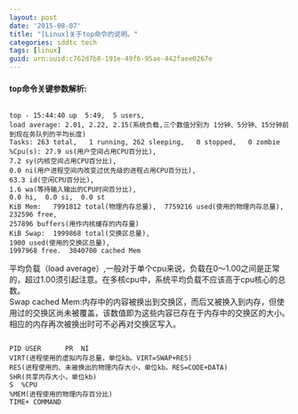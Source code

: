 ```yaml
---
layout: post
date: '2015-08-07'
title: "[Linux]关于top命令的说明。"
categories: sddtc tech
tags: [linux]
guid: urn:uuid:c762d7b8-191e-49f6-95ae-442faee0267e
---
```


#### top命令关键参数解析:  

```vim

top - 15:44:40 up  5:49,  5 users,  
load average: 2.01, 2.22, 2.15(系统负载,三个数值分别为 1分钟、5分钟、15分钟前到现在务队列的平均长度)
Tasks: 263 total,   1 running, 262 sleeping,   0 stopped,   0 zombie
%Cpu(s): 27.9 us(用户空间占用CPU百分比),  
7.2 sy(内核空间占用CPU百分比),  
0.0 ni(用户进程空间内改变过优先级的进程占用CPU百分比),
63.3 id(空闲CPU百分比),  
1.6 wa(等待输入输出的CPU时间百分比),  
0.0 hi,  0.0 si,  0.0 st
KiB Mem:   7991812 total(物理内存总量),  7759216 used(使用的物理内存总量),   
232596 free,   
257896 buffers(用作内核缓存的内存量)
KiB Swap:  1999868 total(交换区总量),     
1900 used(使用的交换区总量),  
1997968 free.  3040700 cached Mem

```
平均负载（load average）,一般对于单个cpu来说，负载在0～1.00之间是正常的，超过1.00须引起注意。在多核cpu中，系统平均负载不应该高于cpu核心的总数。  
Swap cached Mem:内存中的内容被换出到交换区，而后又被换入到内存，但使用过的交换区尚未被覆盖，该数值即为这些内容已存在于内存中的交换区的大小。相应的内存再次被换出时可不必再对交换区写入。  

```vim

PID USER      PR  NI    
VIRT(进程使用的虚拟内存总量，单位kb。VIRT=SWAP+RES)    
RES(进程使用的、未被换出的物理内存大小，单位kb。RES=CODE+DATA)    
SHR(共享内存大小，单位kb)
S  %CPU
%MEM(进程使用的物理内存百分比)     
TIME+ COMMAND

```
